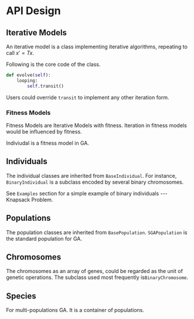 # API Design

## Iterative Models

An iterative model is a class implementing iterative algorithms, repeating to call $x'=Tx$.

Following is the core code of the class.

```python
def evolve(self):
    looping:
        self.transit()
```

Users could override `transit` to implement any other iteration form.



### Fitness Models

Fitness Models are Iterative Models with fitness. Iteration in fitness models would be influenced by fitness.

Indiviudal is a fitness model in GA.

## Individuals

The individual classes are inherited from `BaseIndividual`. For instance, `BinaryIndividual` is a subclass encoded by   several binary chromosomes.



See `Examples` section for a simple example of binary individuals --- Knapsack Problem.

## Populations

The population classes are inherited from `BasePopulation`. `SGAPopulation` is the standard population for GA.



## Chromosomes

The chromosomes as an array of genes, could be regarded as the unit of genetic operations.  The subclass used most frequently is`BinaryChromosome`.



## Species

For multi-populations GA. It is a container of populations.